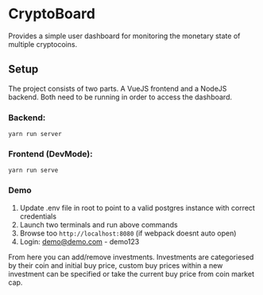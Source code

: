 # CryptoBoard

Provides a simple user dashboard for monitoring the monetary state of multiple cryptocoins.

## Setup

The project consists of two parts. A VueJS frontend and a NodeJS backend. Both need to be running in order to access
the dashboard.

### Backend:
`yarn run server`

### Frontend (DevMode):
`yarn run serve`


### Demo
1. Update .env file in root to point to a valid postgres instance with correct credentials
2. Launch two terminals and run above commands
3. Browse too `http://localhost:8080` (if webpack doesnt auto open)
4. Login: demo@demo.com - demo123

From here you can add/remove investments. Investments are categoriesed
 by their coin and initial buy price, custom buy prices within a new investment 
 can be specified or take the current buy price from coin market cap.